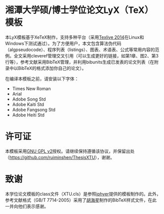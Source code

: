 # 湘潭大学硕/博士学位论文LyX（TeX）模板

本LyX模板基于XeTeX制作，支持多种平台（采用[Texlive 2014](http://tug.org/texlive/files/texlive2014.iso.torrent)在Linux和Windows下测试通过）。为了方便用户，本文包含算法伪代码（algpseudocode）、程序列表（listings）、图表、术语表、公式等常用内容的范例。全文采用cleveref管理交叉引用（可以生成更好的链接，如第1章、图2、第3行等），参考文献采用BibTeX管理，并利用bibunits生成已发表的论文列表（在附录中以BibTeX的格式添加你自己的论文）。

在编译本模板之前，请安装以下字体：

* Times New Roman
* Arial
* Adobe Song Std
* Adobe Kaiti Std
* Adobe Fangsong Std
* Adobe Heiti Std

# 许可证

本模板采用[GNU GPL v2](http://www.gnu.org/licenses/old-licenses/gpl-2.0.html)授权。请继续保持遵循该协议，并保留出处（<https://github.com/ruiminshen/ThesisXTU>），谢谢。

# 致谢

本学位论文模板的class文件（XTU.cls）是参照[iphyer](https://github.com/iphyer/UCASThesisTemplete)提供的模板制作的。此外，参考文献格式（GB/T 7714-2005）采用了[胡海星](https://github.com/Haixing-Hu/GBT7714-2005-BibTeX-Style)制作的BibTeX样式文件，在此一并向他们表示感谢。
